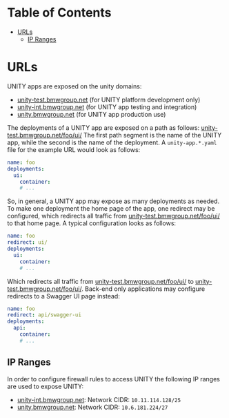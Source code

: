 # Table of Contents

<!-- START doctoc generated TOC please keep comment here to allow auto update -->
<!-- DON'T EDIT THIS SECTION, INSTEAD RE-RUN doctoc TO UPDATE -->

- [URLs](#urls)
  - [IP Ranges](#ip-ranges)

<!-- END doctoc generated TOC please keep comment here to allow auto update -->

# URLs

UNITY apps are exposed on the unity domains:

* [unity-test.bmwgroup.net](https://unity.bmwgroup) (for UNITY platform development only)
* [unity-int.bmwgroup.net](https://unity.bmwgroup) (for UNITY app testing and integration)
* [unity.bmwgroup.net](https://unity.bmwgroup) (for UNITY app production use)

The deployments of a UNITY app are exposed on a path as follows:
[unity-test.bmwgroup.net/foo/ui/](https://unity.bmwgroup/foo/ui)
The first path segment is the name of the UNITY app, while the second is the name of the deployment.
A `unity-app.*.yaml` file for the example URL would look as follows:

```yaml
name: foo
deployments:
  ui:
    container:
    # ...
```

So, in general, a UNITY app may expose as many deployments as needed.
To make one deployment the home page of the app, one redirect may be configured, which redirects all traffic
from
[unity-test.bmwgroup.net/foo/ui/](https://unity.bmwgroup/foo/)
to that home page. A typical configuration looks as follows:

```yaml
name: foo
redirect: ui/
deployments:
  ui:
    container:
    # ...
```

Which redirects all traffic from
[unity-test.bmwgroup.net/foo/ui/](https://unity.bmwgroup/foo/)
to
[unity-test.bmwgroup.net/foo/ui/](https://unity.bmwgroup/foo/ui/).
Back-end only applications may configure redirects to a Swagger UI page instead:

```yaml
name: foo
redirect: api/swagger-ui
deployments:
  api:
    container:
    # ...
```

## IP Ranges

In order to configure firewall rules to access UNITY the following IP ranges are used to expose UNITY:

* [unity-int.bmwgroup.net](https://unity.bmwgroup): Network CIDR: `10.11.114.128/25`
* [unity.bmwgroup.net](https://unity.bmwgroup): Network CIDR: `10.6.181.224/27`
